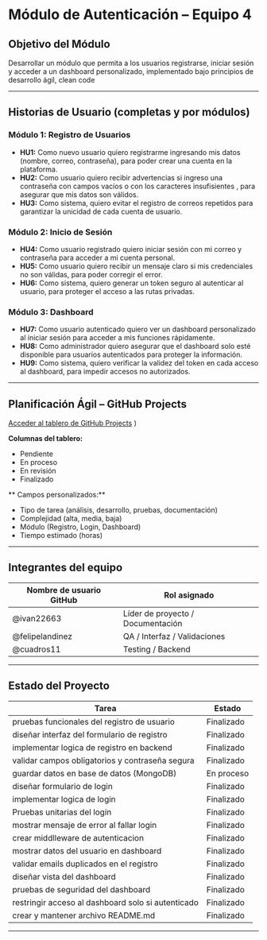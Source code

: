 # Módulo de Autenticación – Equipo 4

## Objetivo del Módulo

Desarrollar un módulo que permita a los usuarios registrarse, iniciar sesión y acceder a un dashboard personalizado, implementado bajo principios de desarrollo ágil, clean code

---

## Historias de Usuario (completas y por módulos)

### Módulo 1: Registro de Usuarios

- **HU1:** Como nuevo usuario quiero registrarme ingresando mis datos (nombre, correo, contraseña), para poder crear una cuenta en la plataforma.
- **HU2:** Como usuario quiero recibir advertencias si ingreso una contraseña con campos vacíos o con los caracteres insufisientes , para asegurar que mis datos son válidos.
- **HU3:** Como sistema, quiero evitar el registro de correos repetidos para garantizar la unicidad de cada cuenta de usuario.

### Módulo 2: Inicio de Sesión

- **HU4:** Como usuario registrado quiero iniciar sesión con mi correo y contraseña para acceder a mi cuenta personal.
- **HU5:** Como usuario quiero recibir un mensaje claro si mis credenciales no son válidas, para poder corregir el error.
- **HU6:** Como sistema, quiero generar un token seguro al autenticar al usuario, para proteger el acceso a las rutas privadas.

### Módulo 3: Dashboard

- **HU7:** Como usuario autenticado quiero ver un dashboard personalizado al iniciar sesión para acceder a mis funciones rápidamente.
- **HU8:** Como administrador quiero asegurar que el dashboard solo esté disponible para usuarios autenticados para proteger la información.
- **HU9:** Como sistema, quiero verificar la validez del token en cada acceso al dashboard, para impedir accesos no autorizados.

---

## Planificación Ágil – GitHub Projects

[Acceder al tablero de GitHub Projects](https://github.com/user-attachments/assets/788ea1e5-9b93-4b44-935b-5572ee38ece4)
)

**Columnas del tablero:**

- Pendiente
- En proceso
- En revisión
- Finalizado

** Campos personalizados:**

- Tipo de tarea (análisis, desarrollo, pruebas, documentación)
- Complejidad (alta, media, baja)
- Módulo (Registro, Login, Dashboard)
- Tiempo estimado (horas)

---

## Integrantes del equipo

| Nombre de usuario GitHub | Rol asignado                     |
|--------------------------|----------------------------------|
| @ivan22663               | Líder de proyecto / Documentación|
| @felipelandinez          | QA / Interfaz  / Validaciones    |
| @cuadros11               | Testing /  Backend               |

---

## Estado del Proyecto

| Tarea                                                            | Estado       |
|------------------------------------------------------------------|--------------|
| pruebas funcionales del registro de usuario                      |  Finalizado  |
| diseñar interfaz del formulario de registro                      |  Finalizado  |
| implementar logica de registro en backend                        |  Finalizado  |
| validar campos obligatorios y contraseña segura                  |  Finalizado  |
| guardar datos en base de datos (MongoDB)                         |  En proceso  |
| diseñar formulario de login                                      |  Finalizado  |
| implementar logica de login                                      |  Finalizado  |
| Pruebas unitarias del login                                      |  Finalizado  |
| mostrar mensaje de error al fallar login                         |  Finalizado  |
| crear middlleware  de autenticacion                              |  Finalizado  |
| mostrar datos del usuario en dashboard                           |  Finalizado  |
|validar emails duplicados en el registro                          |  Finalizado  |
| diseñar vista del dashboard                                      |  Finalizado  |
| pruebas de seguridad del dashboard                               |  Finalizado  |
| restringir acceso al dashboard solo si autenticado               |  Finalizado  |
| crear y mantener archivo README.md                               |  Finalizado  |
---

